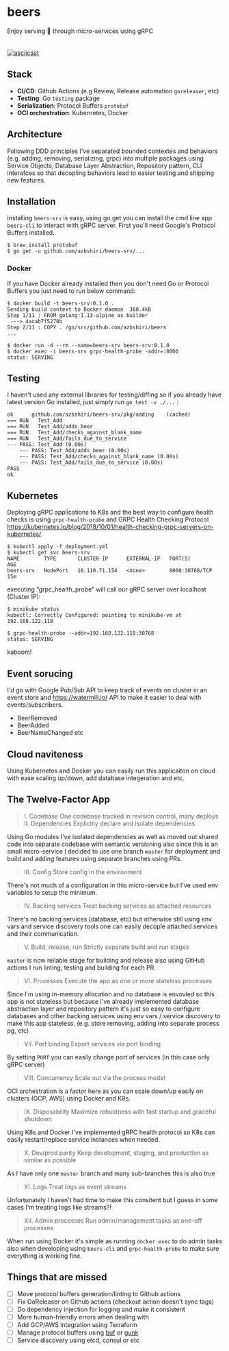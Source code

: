 # beers
Enjoy serving 🍻 through micro-services using gRPC  
<br>
<br>
[![asciicast](https://asciinema.org/a/XXLhQTinGqJdn7F5YR00Rp171.svg)](https://asciinema.org/a/XXLhQTinGqJdn7F5YR00Rp171)
## Stack

- **CI/CD**: Github Actions (e.g Review, Release automation `goreleaser`, etc)
- **Testing**: Go `testing` package
- **Serialization**: Protocol Buffers `protobuf`
- **OCI orchestration**: Kubernetes, Docker


## Architecture
Following DDD principles I've separated bounded contextes and behaviors (e.g. adding, removing, serializing, grpc) into multiple packages using
Service Objects, Database Layer Abstraction, Repository pattern, CLI interafces so that
decopling behaviors lead to easier testing and shipping new features.

## Installation
Installing `beers-srv` is easy, using go get you can install the cmd line app `beers-cli` to interact with gRPC server. First you'll need Google's Protocol Buffers installed.
```
$ brew install protobuf
$ go get -u github.com/azbshiri/beers-srv/...
```

### Docker
If you have Docker already installed then you don't need Go or Protocol Buffers you just need to run below command:

```
$ docker build -t beers-srv:0.1.0 .
Sending build context to Docker daemon  360.4kB
Step 1/11 : FROM golang:1.13-alpine as builder
 ---> 4acab7f5278b
Step 2/11 : COPY . /go/src/github.com/azbshiri/beers
...

$ docker run -d --rm --name=beers-srv beers-srv:0.1.0
$ docker exec -i beers-srv grpc-health-probe -addr=:8000
status: SERVING

```


## Testing
I haven't used any external libraries for testing/diffing so if you already have latest version Go installed,
just simply run `go test -v ./...` :
```
ok      github.com/azbshiri/beers-srv/pkg/adding    (cached)
=== RUN   Test_Add
=== RUN   Test_Add/adds_beer
=== RUN   Test_Add/checks_against_blank_name
=== RUN   Test_Add/fails_due_to_service
--- PASS: Test_Add (0.00s)
    --- PASS: Test_Add/adds_beer (0.00s)
    --- PASS: Test_Add/checks_against_blank_name (0.00s)
    --- PASS: Test_Add/fails_due_to_service (0.00s)
PASS
ok 
```

## Kubernetes
Deploying gRPC applications to K8s and the best way to configure health checks is using `grpc-health-probe` and GRPC Health Checking Protocol
https://kubernetes.io/blog/2018/10/01/health-checking-grpc-servers-on-kubernetes/

```
$ kubectl apply -f deployment.yml
$ kubectl get svc beers-srv
NAME        TYPE       CLUSTER-IP      EXTERNAL-IP   PORT(S)          AGE
beers-srv   NodePort   10.110.71.154   <none>        8000:30768/TCP   15m
```

executing “grpc_health_probe” will call our gRPC server over localhost (Cluster IP):

```
$ minikube status
kubectl: Correctly Configured: pointing to minikube-vm at 192.168.122.118

$ grpc-health-probe --addr=192.168.122.118:30768
status: SERVING
```

kaboom!


## Event sorucing
I'd go with Google Pub/Sub API to keep track of events on cluster in an event store and https://watermill.io/ API to make it easier to deal with events/subscribers.

- BeerRemoved
- BeerAdded
- BeerNameChanged
etc


## Cloud naviteness
Using Kubernetes and Docker you can easily run this applicaiton on cloud with ease scaling up/down, add database integeration and etc.

## The Twelve-Factor App

> I. Codebase
One codebase tracked in revision control, many deploys
II. Dependencies
Explicitly declare and isolate dependencies

Using Go modules I've isolated dependencies as well as moved out shared code into separate codebase with semantic versioning also since this is an small micro-service I decided to use one branch `master` for deployment and build and adding features using separate branches using PRs.

> III. Config
Store config in the environment

There's not much of a configuration in this micro-service but I've used env variables to setup the minimum.

> IV. Backing services
Treat backing services as attached resources

There's no backing services (database, etc) but otherwise still using env vars and service discovery tools one can easily decople attached services and their communication.

> V. Build, release, run
Strictly separate build and run stages

`master` is now reilable stage for building and release also using GitHub actions I run linting, testing and building for each PR.

> VI. Processes
Execute the app as one or more stateless processes

Since I'm using in-memory allocation and no database is envovled so this app is not stateless but because I've already implemented database abstraction layer and repository pattern it's just so easy to configure databases and other backing services using env vars / service discovery to make this app stateless. (e.g. store removing, adding into separate process pg, etc)

> VII. Port binding
Export services via port binding

By setting `PORT` you can easily change port of services (in this case only gRPC server)

> VIII. Concurrency
Scale out via the process model

OCI orchestration is a factor here as you can scale down/up easily on clusters (GCP, AWS) using Docker and K8s.

> IX. Disposability
Maximize robustness with fast startup and graceful shutdown

Using K8s and Docker I've implemented gRPC health protocol so K8s can easily restart/replace service instances when needed.

> X. Dev/prod parity
Keep development, staging, and production as similar as possible

As I have only one `master` branch and many sub-branches this is also true

> XI. Logs
Treat logs as event streams

Unfortunately I haven't had time to make this consitent but I guess in some cases I'm treating logs like streams?!

> XII. Admin processes
Run admin/management tasks as one-off processes

When run using Docker it's simple as running `docker exec` to do admin tasks also when developing using `beers-cli` and `grpc-health-probe` to make sure everything is working fine.


## Things that are missed 

- [ ] Move protocol buffers generation/linting to Github actions
- [ ] Fix GoReleaser on Github actions (checkout action doesn't sync tags)
- [ ] Do dependency injection for logging and make it consistent
- [ ] More human-friendly errors when dealing with 
- [ ] Add GCP/AWS integration using Terraform
- [ ] Manage protocol buffers using [buf](https://buf.build/docs/introduction?ref=producthunt) or [gunk](https://github.com/gunk/gunk)
- [ ] Service discovery using etcd, consul or etc
